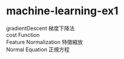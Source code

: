 ﻿# machine-learning-ex1

gradientDescent 梯度下降法		
cost Function		
Feature Normalization 特徵縮放	
Normal Equation 正規方程 
